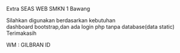 Extra SEAS WEB SMKN 1 Bawang

Silahkan digunakan berdasarkan kebutuhan
<br>
dashboard bootstrap,dan ada login php tanpa database(data static)<br>
Terimakasih


WM : GILBRAN ID
